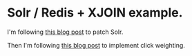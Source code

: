 # Solr / Redis + XJOIN example.

I'm following [this blog post](http://www.flax.co.uk/blog/2016/01/25/xjoin-solr-part-1-filtering-using-price-discount-data/)
to patch Solr.

Then I'm following [this blog post](http://www.flax.co.uk/blog/2016/01/29/xjoin-solr-part-2-click-example/)
to implement click weighting.
